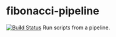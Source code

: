 # fibonacci-pipeline
[![Build Status](http://localhost:8080/buildStatus/icon?job=Jenkins+Essential+Training%2Ffibonacci-pipeline)](http://localhost:8080/job/Jenkins%20Essential%20Training/job/fibonacci-pipeline/)
Run scripts from a pipeline.
